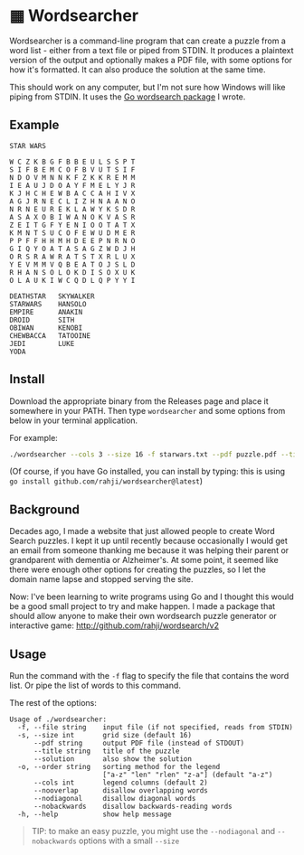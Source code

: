# ▦ Wordsearcher

Wordsearcher is a command-line program that can create a puzzle from a word list -
either from a text file or piped from STDIN. It produces a plaintext version of the output and
optionally makes a PDF file, with some options for how it's formatted. It can also produce
the solution at the same time.

This should work on any computer, but I'm not sure how Windows will like
piping from STDIN. It uses the [Go wordsearch package](http://github.com/rahji/wordsearch) I wrote.

## Example

```
STAR WARS

W C Z K B G F B B E U L S S P T
S I F B E M C O F B V U T S I F
N D O V M N N K F Z K K R E M M
I E A U J D O A Y F M E L Y J R
K J H C H E W B A C C A H I V X
A G J R N E C L I Z H N A A N O
N R N E U R E K L A W Y K S D R
A S A X O B I W A N O K V A S R
Z E I T G F Y E N I O O T A T X
K M N T S U C O F E W U D M E R
P P F F H H M H D E E P N R N O
G I Q Y O A T A S A G Z W D J H
O R S R A W R A T S T X R L U X
Y E V M M V Q B E A T O J S L D
R H A N S O L O K D I S O X U K
O L A U K I W C Q D L Q P Y Y I

DEATHSTAR   SKYWALKER
STARWARS    HANSOLO
EMPIRE      ANAKIN
DROID       SITH
OBIWAN      KENOBI
CHEWBACCA   TATOOINE
JEDI        LUKE
YODA
```

## Install

Download the appropriate binary from the Releases page and place it somewhere in your PATH.
Then type `wordsearcher` and some options from below in your terminal application.

For example:

```bash
./wordsearcher --cols 3 --size 16 -f starwars.txt --pdf puzzle.pdf --title "STAR WARS" --solution
```

(Of course, if you have Go installed, you can install by typing: this is using `go install github.com/rahji/wordsearcher@latest`)

## Background

Decades ago, I made a website that just allowed people to create Word Search puzzles. I kept it up until recently
because occasionally I would get an email from someone thanking me because it was helping their parent or grandparent
with dementia or Alzheimer's. At some point, it seemed like there were enough other options for creating the puzzles,
so I let the domain name lapse and stopped serving the site.

Now: I've been learning to write programs using Go and I thought this would be a good small project to try and make
happen. I made a package that should allow anyone to make their own wordsearch puzzle generator or interactive game:
http://github.com/rahji/wordsearch/v2

## Usage

Run the command with the `-f` flag to specify the file that contains the word list. Or pipe the list of words to this
command.

The rest of the options:

```
Usage of ./wordsearcher:
  -f, --file string    input file (if not specified, reads from STDIN)
  -s, --size int       grid size (default 16)
      --pdf string     output PDF file (instead of STDOUT)
      --title string   title of the puzzle
      --solution       also show the solution
  -o, --order string   sorting method for the legend
                       ["a-z" "len" "rlen" "z-a"] (default "a-z")
      --cols int       legend columns (default 2)
      --nooverlap      disallow overlapping words
      --nodiagonal     disallow diagonal words
      --nobackwards    disallow backwards-reading words
  -h, --help           show help message
```

> TIP: to make an easy puzzle, you might use the `--nodiagonal` and `--nobackwards` options with a small `--size`
